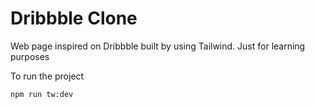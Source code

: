# Dribbble Clone

Web page inspired on Dribbble built by using Tailwind. Just for learning purposes

To run the project
```
npm run tw:dev
```